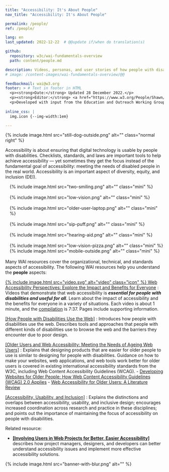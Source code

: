```yaml
---
title: "Accessibility: It's About People"
nav_title: "Accessibility: It's About People"

permalink: /people/
ref: /people/

lang: en
last_updated: 2022-12-22  # @@update if/when do translation(s)

github:
  repository: w3c/wai-fundamentals-overview
  path: content/people.md

description: Videos, personas, and user stories of how people with disabilities use digital technology.
# image: /content-images/wai-fundamentals-overview/@@

feedbackmail: wai@w3.org
footer: > # Text in footer in HTML
  <p><strong>Date:</strong> Updated 28 December 2022.</p>
  <p><strong>Editor:</strong> <a href="https://www.w3.org/People/Shawn/">Shawn Lawton Henry</a>.</p>
  <p>Developed with input from the Education and Outreach Working Group (<a href="https://www.w3.org/groups/wg/eowg">EOWG</a>). Developed as part of the <a href="https://www.w3.org/WAI/about/projects/wai-guide">WAI-Guide project</a>, co-funded by the European Commission.</p>
  
inline_css: |
  img.icon {--img-width:1em}

---
```


{% include image.html src="still-dog-outside.png" alt="" class="normal right" %}

Accessibility is about ensuring that digital technology is usable by people with disabilities. Checklists, standards, and laws are important tools to help achieve accessibility — yet sometimes they get the focus instead of the fundamental goal of accessibility: meeting the needs of disabled people in the real world. Accessibility is an important aspect of diversity, equity, and inclusion (DEI).

<div style="float:right; margin-left:1em;">
{% include image.html src="two-smiling.png" alt="" class="mini" %}<br><br>
{% include image.html src="low-vision.png" alt="" class="mini" %}<br><br>
{% include image.html src="older-user-laptop.png" alt="" class="mini" %}<br><br>
{% include image.html src="sip-puff.png" alt="" class="mini" %}<br><br> 
{% include image.html src="hearing-aid.png" alt="" class="mini" %}<br><br> 
{% include image.html src="low-vision-pizza.png" alt="" class="mini" %}
{% include image.html src="mobile-outside.png" alt="" class="mini" %}<br><br>
</div>

Many WAI resources cover the organizational, technical, and standards aspects of accessibility. The following WAI resources help you understand the **people** aspects:

[{% include image.html src="video.svg" alt="video" class="icon" %} Web Accessibility Perspectives: Explore the Impact and Benefits for Everyone](/perspective-videos/)
:   Videos that demonstrate that web accessibility is **_essential for people with disabilities and useful for all_**. Learn about the impact of accessibility and the benefits for everyone in a variety of situations. Each video is about 1 minute, and the [compilation](https://www.youtube.com/watch?v=3f31oufqFSM) is 7:37. Pages include supporting information.

[[How People with Disabilities Use the Web]](/people-use-web/)
:   Introduces how people with disabilities use the web. Describes tools and approaches that people with different kinds of disabilities use to browse the web and the barriers they encounter due to poor design.
<!--    -   [{% include image.html src="video.svg" alt="video" class="icon" %} Videos of How People with Disabilities Use the Web](/people-use-web/) video series showing stories of disabled people using the web; diverse abilities and barriers; and tools and techniques for using digital technology.
-->

[[Older Users and Web Accessibility: Meeting the Needs of Ageing Web Users]](/older-users/)
:   Explains that designing products that are easier for older people to use is similar to designing for people with disabilities. Guidance on how to make your websites, web applications, and web tools work better for older users is covered in existing international accessibility standards from the W3C, including Web Content Accessibility Guidelines (WCAG).
    -   [Developing Websites for Older People: How Web Content Accessibility Guidelines (WCAG) 2.0 Applies](https://www.w3.org/WAI/older-users/developing/)
    -   [Web Accessibility for Older Users: A Literature Review](https://www.w3.org/WAI/older-users/literature/)

[[Accessibility, Usability, and Inclusion]](/fundamentals/accessibility-usability-inclusion/)
:   Explains the distinctions and overlaps between accessibility, usability, and inclusive design; encourages increased coordination across research and practice in these disciplines; and points out the importance of maintaining the focus of accessibility on people with disabilities.

Related resource:
- **[[Involving Users in Web Projects for Better, Easier Accessibility]](/planning/involving-users/)** describes how project managers, designers, and developers can better understand accessibility issues and implement more effective accessibility solutions.

{% include image.html src="banner-with-blur.png" alt="" %}
